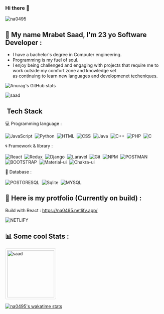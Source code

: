 ### Hi there :wave: 

<p align="left"> <img src="https://komarev.com/ghpvc/?username=na0495&label=Profile%20views&color=0e75b6&style=flat" alt="na0495" /> </p>

## :boy: My name Mrabet Saad, I'm 23 yo Software Developer :
- I have a bachelor's degree in Computer engineering.
- Programming is my fuel of soul.
- I enjoy being challenged and engaging with projects that require me to work outside my comfort zone and knowledge set <br>
  as continuing to learn new languages and developmenet techeniques.

![Anurag's GitHub stats](https://github-readme-stats.vercel.app/api?username=na0495&count_private=true&theme=react)

<p><img align="center" src="https://github-readme-streak-stats.herokuapp.com/?user=na0495&" alt="saad" /></p>



##  &nbsp;Tech Stack 

:computer: Programming language :
<br>
<br>
![JavaScript](https://img.shields.io/badge/JavaScript-F7DF1E?style=plastic&logo=javascript&logoColor=black)&nbsp;
![Python](https://img.shields.io/badge/Python-3776AB?style=plastic&logo=python&logoColor=white)&nbsp;
![HTML](https://img.shields.io/badge/HTML5-E34F26?style=plastic&logo=html5&logoColor=white)&nbsp;
![CSS](https://img.shields.io/badge/CSS3-1572B6?style=plastic&logo=css3&logoColor=white)&nbsp;
![Java](https://img.shields.io/badge/Java-ED8B00?style=plastic&logo=java&logoColor=white)&nbsp;
![C++](https://img.shields.io/badge/C%2B%2B-00599C?style=plastic&logo=c%2B%2B&logoColor=white)&nbsp;
![PHP](https://img.shields.io/badge/PHP-777BB4?style=plastic&logo=php&logoColor=white)&nbsp;
![C](https://img.shields.io/badge/C-00599C?style=plastic&logo=c&logoColor=white)&nbsp;


:cyclone: Framework & library :
<br>
<br>
![React](https://img.shields.io/badge/React-20232A?style=plastic&logo=react&logoColor=61DAFB)&nbsp;
![Redux](https://img.shields.io/badge/Redux-593D88?style=plastic&logo=redux&logoColor=white)&nbsp;
![Django](https://img.shields.io/badge/Django-092E20?style=plastic&logo=django&logoColor=white)&nbsp;
![Laravel](https://img.shields.io/badge/Laravel-FF2D20?style=plastic&logo=laravel&logoColor=white)&nbsp;
![Git](https://img.shields.io/badge/Git-F05032?style=plastic&logo=git&logoColor=white)&nbsp;
![NPM](https://img.shields.io/badge/npm-CB3837?style=plastic&logo=npm&logoColor=white)&nbsp;
![POSTMAN](https://img.shields.io/badge/Postman-FF6C37?style=plastic&logo=Postman&logoColor=white)&nbsp;
![BOOTSTRAP](https://img.shields.io/badge/Bootstrap-563D7C?style=plastic&logo=bootstrap&logoColor=white)&nbsp;
![Material-ui](https://img.shields.io/badge/Material--UI-0081CB?style=plastic&logo=material-ui&logoColor=white)&nbsp;
![Chakra-ui](https://img.shields.io/badge/Chakra--UI-319795?style=plastic&logo=chakra-ui&logoColor=white)&nbsp;

:floppy_disk: Database :
<br>
<br>
![POSTGRESQL](https://img.shields.io/badge/PostgreSQL-316192?style=plastic&logo=postgresql&logoColor=white)&nbsp;
![Sqlite](https://img.shields.io/badge/SQLite-07405E?style=plastic&logo=sqlite&logoColor=white)&nbsp;
![MYSQL](https://img.shields.io/badge/MySQL-00000F?style=plastic&logo=mysql&logoColor=white)&nbsp;

## :bookmark_tabs: Here is my protfolio (Currently on build) :
Build with React :
https://na0495.netlify.app/
<br>
<!-- deploy with ! <br> -->
![NETLIFY](https://img.shields.io/badge/Netlify-00C7B7?style=plastic&logo=netlify&logoColor=white)&nbsp;

## :bar_chart: Some cool Stats : <br/>


<p><img style="border: 1px solid #ddd; border-radius: 4px; padding: 5px; width: 150px;" align="center" src="https://github-readme-stats.vercel.app/api/wakatime?username=na0495&3&layout=compact" alt="saad" /></p>

[![na0495's wakatime stats](https://github-readme-stats.vercel.app/api/wakatime?username=na0495&3&layout=compact)](https://github.com/na0495/github-readme-stats)

<!-- #### Github Commit Stats :
![na0495's GitHub stats](https://github-readme-stats.vercel.app/api?username=na0495&show_icons=true&theme=radical&count_private=true) -->

<!-- ### 🤝🏻 &nbsp; My media 

![Discord](https://img.shields.io/badge/Discord-7289DA?style=for-the-badge&logo=discord&logoColor=white)&nbsp; : Egon#6993 -->
